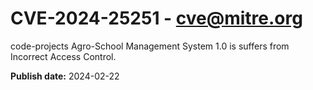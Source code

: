 # CVE-2024-25251 - cve@mitre.org

code-projects Agro-School Management System 1.0 is suffers from Incorrect Access Control.

**Publish date:** 2024-02-22
